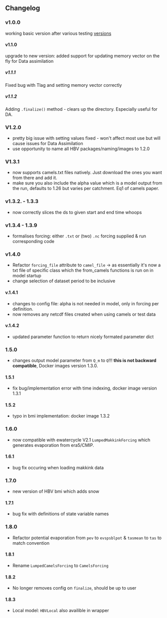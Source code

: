 ## Changelog

### v1.0.0
working basic version after various testing [versions](https://test.pypi.org/project/ewatercycle-HBV/)
#### v1.1.0
upgrade to new version: added support for updating memory vector on the fly for Data assimilation
##### v1.1.1
Fixed bug with Tlag and setting memory vector correctly 
##### v1.1.2
Adding `.finalize()` method - clears up the directory. Especially useful for DA. 
### V1.2.0
- pretty big issue with setting values fixed - won't affect most use but will cause issues for Data Assimilation
- use opportunity to name all HBV packages/naming/images to 1.2.0 
### V1.3.1
- now supports camels.txt files natively. Just download the ones you want from there and add it. 
- make sure you also include the alpha value which is a model output from the run, defaults to 1.26 but varies per catchment. Eq1 of camels paper.
### v1.3.2. - 1.3.3
- now correctly slices the ds to given start and end time whoops
### v1.3.4 - 1.3.9
- formalises forcing: either `.txt`  or (two) `.nc` forcing supplied & run corresponding code
### v1.4.0
- Refactor `forcing_file` attribute to `camel_file` -> as essentially it's now a txt file of specific class which the from_camels functions is run on in model startup
- change selection of dataset period to be inclusive
#### v.1.4.1 
- changes to config file: alpha is not needed in model, only in forcing per definition. 
- now removes any netcdf files created when using camels or test data
#### v.1.4.2
- updated parameter function to return nicely formated parameter dict
### 1.5.0
- changes output model parameter from `Q_m` to `Q`!!! **this is not backward compatible**, Docker images version 1.3.0.
#### 1.5.1
- fix bug/implementation error with time indexing, docker image version 1.3.1
#### 1.5.2
- typo in bmi implementation: docker image 1.3.2
### 1.6.0
  - now compatible with ewatercycle V2.1 `LumpedMakkinkForcing` which generates evaporation from era5/CMIP.
#### 1.6.1
  - bug fix occuring when loading makkink data
### 1.7.0
  - new version of HBV bmi which adds snow 
#### 1.7.1
  - bug fix with definitions of state variable names
### 1.8.0
- Refactor potential evaporation from `pev` to `evspsblpot` & `tasmean` to `tas` to match convention
#### 1.8.1
- Rename `LumpedCamelsForcing` to `CamelsForcing`
#### 1.8.2
- No longer removes config on `finalize`, should be up to user
#### 1.8.3
- Local model: `HBVLocal` also availible in wrapper